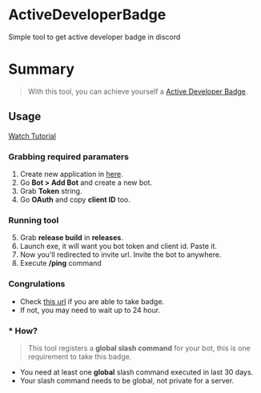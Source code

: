 # ActiveDeveloperBadge
Simple tool to get active developer badge in discord

# Summary
> With this tool, you can achieve yourself a [Active Developer Badge](https://support-dev.discord.com/hc/en-us/articles/10113997751447-Active-Developer-Badge).

## Usage

[Watch Tutorial](https://streamable.com/cxlzn9)

### Grabbing required paramaters

1. Create new application in [here](https://discord.com/developers/applications).
2. Go **Bot > Add Bot** and create a new bot.
3. Grab **Token** string.
4. Go **OAuth** and copy **client ID** too.

### Running tool
5. Grab **release build** in **releases**.
6. Launch exe, it will want you bot token and client id. Paste it.
7. Now you'll redirected to invite url. Invite the bot to anywhere. 
8. Execute **/ping** command

### Congrulations
- Check [this url](https://discord.com/developers/active-developer) if you are able to take badge.
- If not, you may need to wait up to 24 hour. 

### * How?
> This tool registers a **global slash command** for your bot, this is one requirement to take this badge.

* You need at least one **global** slash command executed in last 30 days.
* Your slash command needs to be global, not private for a server.
